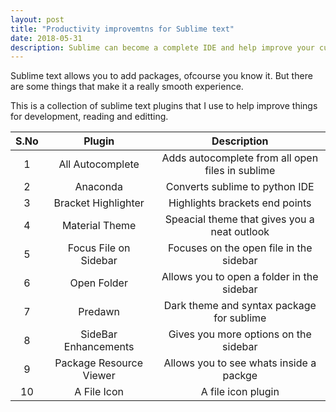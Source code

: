 ```yaml
---
layout: post
title: "Productivity improvemtns for Sublime text"
date: 2018-05-31
description: Sublime can become a complete IDE and help improve your current productivity.
---
```


Sublime text allows you to add packages, ofcourse you know it. But there are some things that make it a really smooth experience.

This is a collection of sublime text plugins that I use to help improve things for development, reading and editting.

| S.No | Plugin                 | Description                                      |
|:----:|:----------------------:|:------------------------------------------------:|
| 1    | All Autocomplete       | Adds autocomplete from all open files in sublime |
| 2    | Anaconda               | Converts sublime to python IDE                   |
| 3    | Bracket Highlighter    | Highlights brackets end points                   |
| 4    | Material Theme         | Speacial theme that gives you a neat outlook     |
| 5    | Focus File on Sidebar  | Focuses on the open file in the sidebar          |
| 6    | Open Folder            | Allows you to open a folder in the sidebar       |
| 7    | Predawn                | Dark theme and syntax package for sublime        |
| 8    | SideBar Enhancements   | Gives you more options on the sidebar            |
| 9    | Package Resource Viewer| Allows you to see whats inside a packge          |
| 10   | A File Icon            | A file icon plugin                               |


